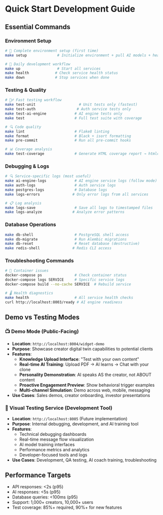 # Quick Start Development Guide

## Essential Commands

### Environment Setup
```bash
# 🚀 Complete environment setup (first time)
make setup              # Initialize environment + pull AI models + health checks

# 🐳 Daily development workflow  
make up                 # Start all services
make health            # Check service health status
make down              # Stop services when done
```

### Testing & Quality
```bash
# 🏃‍♂️ Fast testing workflow
make test-unit                    # Unit tests only (fastest)
make test-auth                   # Auth service tests only
make test-ai-engine             # AI engine tests only
make test                       # Full test suite with coverage

# 🔍 Code quality
make lint                       # Flake8 linting  
make format                     # Black + isort formatting
make pre-commit                 # Run all pre-commit hooks

# 📊 Coverage analysis
make test-coverage              # Generate HTML coverage report → htmlcov/
```

### Debugging & Logs
```bash
# 🔍 Service-specific logs (most useful)
make ai-engine-logs             # AI engine service logs (follow mode)
make auth-logs                  # Auth service logs
make postgres-logs              # Database logs
make logs-errors               # Only error logs from all services

# 📋 Log analysis
make logs-save                  # Save all logs to timestamped files
make logs-analyze              # Analyze error patterns
```

### Database Operations
```bash
make db-shell                   # PostgreSQL shell access
make db-migrate                 # Run Alembic migrations  
make db-reset                   # Reset database (destructive)
make redis-shell               # Redis CLI access
```

### Troubleshooting Commands
```bash
# 🔧 Container issues
docker-compose ps               # Check container status
docker-compose logs SERVICE     # Specific service logs
docker-compose build --no-cache SERVICE  # Rebuild service

# 🌡️ Health diagnostics  
make health                     # All service health checks
curl http://localhost:8003/ready # AI engine readiness
```

## Demo vs Testing Modes

### 📺 Demo Mode (Public-Facing)
- **Location**: `http://localhost:8004/widget-demo`
- **Purpose**: Showcase creator digital twin capabilities to potential clients
- **Features**: 
  - **Knowledge Upload Interface**: "Test with your own content"
  - **Real-time AI Training**: Upload PDF → AI learns → Chat with your clone
  - **Personality Demonstration**: AI speaks AS the creator, not ABOUT content
  - **Proactive Engagement Preview**: Show behavioral trigger examples
  - **Multi-channel Simulation**: Demo across web, mobile, messaging
- **Use Cases**: Sales demos, creator onboarding, investor presentations

### 🔧 Visual Testing Service (Development Tool)
- **Location**: `http://localhost:8005` (Future implementation)
- **Purpose**: Internal debugging, development, and AI training tool
- **Features**:
  - Technical debugging dashboards
  - Real-time message flow visualization
  - AI model training interfaces
  - Performance metrics and analytics
  - Developer-focused tools and logs
- **Use Cases**: Development, QA testing, AI coach training, troubleshooting

## Performance Targets

- API responses: <2s (p95)
- AI responses: <5s (p95) 
- Database queries: <100ms (p95)
- Support: 1,000+ creators, 10,000+ users
- Test coverage: 85%+ required, 90%+ for new features